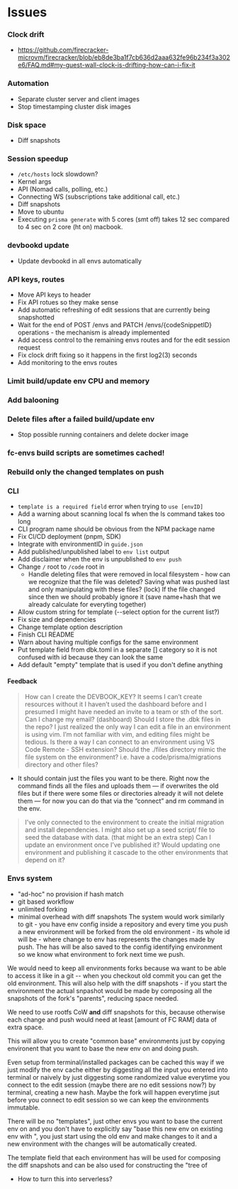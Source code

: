 # Issues
### Clock drift
- https://github.com/firecracker-microvm/firecracker/blob/eb8de3ba1f7cb636d2aaa632fe96b234f3a302e6/FAQ.md#my-guest-wall-clock-is-drifting-how-can-i-fix-it

### Automation
- Separate cluster server and client images
- Stop timestamping cluster disk images

### Disk space
- Diff snapshots

### Session speedup
- `/etc/hosts` lock slowdown?
- Kernel args
- API (Nomad calls, polling, etc.)
- Connecting WS (subscriptions take additional call, etc.)
- Diff snapshots
- Move to ubuntu
- Executing `prisma generate` with 5 cores (smt off) takes 12 sec compared to 4 sec on 2 core (ht on) macbook.

### devbookd update
- Update devbookd in all envs automatically

### API keys, routes
- Move API keys to header
- Fix API rotues so they make sense
- Add automatic refreshing of edit sessions that are currently being snapshotted
- Wait for the end of POST /envs and PATCH /envs/{codeSnippetID} operations - the mechanism is already implemented
- Add access control to the remaining envs routes and for the edit session request
- Fix clock drift fixing so it happens in the first log2(3) seconds
- Add monitoring to the envs routes

### Limit build/update env CPU and memory

### Add balooning

### Delete files after a failed build/update env
- Stop possible running containers and delete docker image

### fc-envs build scripts are sometimes cached!

### Rebuild only the changed templates on push

### CLI
- `template is a required field` error when trying to `use [envID]`
- Add a warning about scanning local fs when the ls command takes too long
- CLI program name should be obvious from the NPM package name
- Fix CI/CD deployment (pnpm, SDK)
- Integrate with environmentID in `guide.json`
- Add published/unpublished label to `env list` output
- Add disclaimer when the env is unpublished to `env push`
- Change `/` root to `/code` root in 
  - Handle deleting files that were removed in local filesystem - how can we recognize that the file was deleted? Saving what was pushed last and only manipulating with these files? (lock) If the file changed since then we should probably ignore it (save name+hash that we already calculate for everyting together)
- Allow custom string for template (--select option for the current list?)
- Fix size and dependencies
- Change template option description
- Finish CLI README
- Warn about having multiple configs for the same environment
- Put template field from dbk.toml in a separate [] category so it is not confused with id because they can look the same
- Add default "empty" template that is used if you don't define anything
#### Feedback
> How can I create the DEVBOOK_KEY? It seems I can’t create resources without it
> I haven’t used the dashboard before and I presumed I might have needed an invite to a team or sth of the sort.
> Can I change my email? (dashboard)
> Should I store the .dbk files in the repo?
> I just realized the only way I can edit a file in an environment is using vim. I’m not familiar with vim, and editing files might be tedious. Is there a way I can connect to an environment using VS Code Remote - SSH extension?
> Should the ./files directory mimic the file system on the environment? i.e. have a code/prisma/migrations directory and other files?
- It should contain just the files you want to be there. Right now the command finds all the files and uploads them — if overwrites the old files but if there were some files or directories already it will not delete them — for now you can do that via the “connect” and rm command in the env.
> I’ve only connected to the environment to create the initial migration and install dependencies. I might also set up a seed script/ file to seed the database with data. (that might be an extra step)
> Can I update an environment once I’ve published it?
> Would updating one environment and publishing it cascade to the other environments that depend on it?


### Envs system
- "ad-hoc" no provision if hash match
- git based workflow
- unlimited forking
- minimal overhead with diff snapshots
The system would work similarly to git - you have env config inside a repository and every time you push a new environment will be forked from the old environment - its whole id will be <envID>-<changeToEnvHash> where change to env has represents the changes made by push. The has will be also saved to the config identifying environment so we know what environment to fork next time we push.

We would need to keep all environments forks because wa want to be able to access it like in a git -- when you checkout old commit you can get the old environment. This will also help with the diff snapshots - if you start the environment the actual snpashot would be made by composing all the snapshots of the fork's "parents", reducing space needed.

We need to use rootfs CoW **and** diff snapshots for this, because otherwise each change and push would need at least [amount of FC RAM] data of extra space.

This will allow you to create "common base" environments just by copying environent that you want to base the new env on and doing push.

Even setup from terminal/installed packages can be cached this way if we just modify the env cache either by diggesting all the input you entered into terminal or naively by just diggesting some randomized value everytime you connect to the edit session (maybe there are no edit sessions now?) by terminal, creating a new hash. Maybe the fork will happen everytime jsut before you connect to edit session so we can keep the environments immutable.

There will be no "templates", just other envs you want to base the current env on and you don't have to explicitly say "base this new env on existing env with <envID>", you just start using the old env and make changes to it and a new environment with the changes will be automatically created.

The template field that each environment has will be used for composing the diff snapshots and can be also used for constructing the "tree of 

- How to turn this into serverless?
